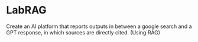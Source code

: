 # LabRAG

Create an AI platform that reports outputs in between a google search and a GPT response, in which sources are directly cited. (Using RAG)
